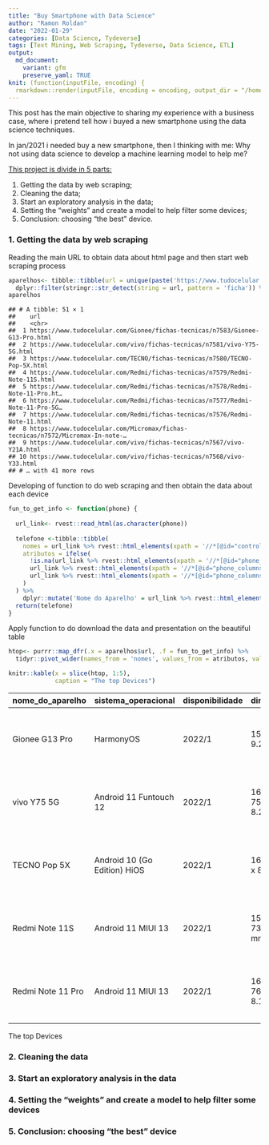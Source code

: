 ```yaml
---
title: "Buy Smartphone with Data Science"
author: "Ramon Roldan"
date: "2022-01-29"
categories: [Data Science, Tydeverse]
tags: [Text Mining, Web Scraping, Tydeverse, Data Science, ETL]
output:
  md_document:
    variant: gfm
    preserve_yaml: TRUE
knit: (function(inputFile, encoding) {
  rmarkdown::render(inputFile, encoding = encoding, output_dir = "/home/ramon_de_lara/Ramon/roldanramon.github.io/_posts") })
---
```


This post has the main objective to sharing my experience with a
business case, where i pretend tell how i buyed a new smartphone using
the data science techniques.

In jan/2021 i needed buy a new smartphone, then I thinking with me: Why
not using data science to develop a machine learning model to help me?

<u>This project is divide in 5 parts:</u>

1.  Getting the data by web scraping;
2.  Cleaning the data;
3.  Start an exploratory analysis in the data;
4.  Setting the “weights” and create a model to help filter some
    devices;
5.  Conclusion: choosing “the best” device.

### 1. Getting the data by web scraping

Reading the main URL to obtain data about html page and then start web
scraping process

``` r
aparelhos<- tibble::tibble(url = unique(paste('https://www.tudocelular.com', rvest::read_html('https://www.tudocelular.com/celulares/fichas-tecnicas.html') %>% rvest::html_elements(xpath = '//*[@id="cellphones_list"]/article') %>% rvest::html_nodes('a') %>% rvest::html_attr('href'),sep = ''))) %>%
  dplyr::filter(stringr::str_detect(string = url, pattern = 'ficha')) %>% dplyr::mutate(url = as.character(url))
aparelhos
```

    ## # A tibble: 51 × 1
    ##    url                                                                          
    ##    <chr>                                                                        
    ##  1 https://www.tudocelular.com/Gionee/fichas-tecnicas/n7583/Gionee-G13-Pro.html 
    ##  2 https://www.tudocelular.com/vivo/fichas-tecnicas/n7581/vivo-Y75-5G.html      
    ##  3 https://www.tudocelular.com/TECNO/fichas-tecnicas/n7580/TECNO-Pop-5X.html    
    ##  4 https://www.tudocelular.com/Redmi/fichas-tecnicas/n7579/Redmi-Note-11S.html  
    ##  5 https://www.tudocelular.com/Redmi/fichas-tecnicas/n7578/Redmi-Note-11-Pro.ht…
    ##  6 https://www.tudocelular.com/Redmi/fichas-tecnicas/n7577/Redmi-Note-11-Pro-5G…
    ##  7 https://www.tudocelular.com/Redmi/fichas-tecnicas/n7576/Redmi-Note-11.html   
    ##  8 https://www.tudocelular.com/Micromax/fichas-tecnicas/n7572/Micromax-In-note-…
    ##  9 https://www.tudocelular.com/vivo/fichas-tecnicas/n7567/vivo-Y21A.html        
    ## 10 https://www.tudocelular.com/vivo/fichas-tecnicas/n7568/vivo-Y33.html         
    ## # … with 41 more rows

Developing of function to do web scraping and then obtain the data about
each device

``` r
fun_to_get_info <- function(phone) {
  
  url_link<- rvest::read_html(as.character(phone))
  
  telefone <-tibble::tibble(
    nomes = url_link %>% rvest::html_elements(xpath = '//*[@id="controles_titles"]') %>% rvest::html_nodes('li') %>% rvest::html_text() %>% readr::parse_character(),
    atributos = ifelse(
      !is.na(url_link %>% rvest::html_elements(xpath = '//*[@id="phone_columns"]') %>% rvest::html_nodes('li') %>% rvest::html_text() %>% readr::parse_character()),
      url_link %>% rvest::html_elements(xpath = '//*[@id="phone_columns"]') %>% rvest::html_nodes('li') %>% rvest::html_text() %>% readr::parse_character(),
      url_link %>% rvest::html_elements(xpath = '//*[@id="phone_columns"]') %>% rvest::html_nodes('li') %>% rvest::html_node('i') %>% rvest::html_attr('class') %>% readr::parse_character()
    )
  ) %>% 
    dplyr::mutate('Nome do Aparelho' = url_link %>% rvest::html_elements(xpath = '//*[@id="fwide_column"]/h2') %>% rvest::html_text())
  return(telefone)
}
```

Apply function to do download the data and presentation on the beautiful
table

``` r
htop<- purrr::map_dfr(.x = aparelhos$url, .f = fun_to_get_info) %>% 
  tidyr::pivot_wider(names_from = 'nomes', values_from = atributos, values_fn = list) %>% janitor::clean_names()

knitr::kable(x = slice(htop, 1:5),
             caption = "The top Devices")
```

| nome\_do\_aparelho | sistema\_operacional         | disponibilidade | dimensoes               | peso       | hardware | tela     | camera   | desempenho | sim\_card | dual\_sim     | gsm                           | hspa | lte | velocidade\_maxima\_de\_download | velocidade\_maxima\_de\_upload | processador                                    | chipset                       | x64\_bit | gpu            | ram  | memoria\_max | memoria\_expansivel                            | polegadas | resolucao                              | densidade\_de\_pixels | tipo           | fps    | cores      | megapixel                   | estabilizacao | autofoco | foco\_por\_toque | flash    | localizacao | deteccao\_facial | camera\_frontal | resolucao\_da\_gravacao | auto\_focagem\_de\_video | fps\_da\_gravacao | opcoes\_da\_camera\_frontal | wi\_fi            | bluetooth       | usb           | nfc   | gps                          | acelerometro | proximidade | giroscopio | bussola | tv    | vibracao | viva\_voz | ampere   | x5g  | aperture\_size                | hdr  | dual\_shot | estabilizacao\_de\_video | dual\_rec | video\_camera\_frontal | impressao\_digital | radio\_fm | outros                           | protecao        | tamanho\_do\_sensor | angulo\_maximo | irda | slow\_motion | melhor\_preco | faixa\_de\_preco | custo\_beneficio | blink\_detection | autonomia\_conversacao | autonomia\_em\_standby | resistencia\_a\_agua | barometro | zoom\_otico | video\_hdr | stereo\_sound\_rec | foto\_em\_video | segundo\_display | mic\_de\_reducao\_de\_ruido | sar\_eu | preco\_amazon | deteccao\_de\_sorriso | preco\_submarino | gesto |
|:-------------------|:-----------------------------|:----------------|:------------------------|:-----------|:---------|:---------|:---------|:-----------|:----------|:--------------|:------------------------------|:-----|:----|:---------------------------------|:-------------------------------|:-----------------------------------------------|:------------------------------|:---------|:---------------|:-----|:-------------|:-----------------------------------------------|:----------|:---------------------------------------|:----------------------|:---------------|:-------|:-----------|:----------------------------|:--------------|:---------|:-----------------|:---------|:------------|:-----------------|:----------------|:------------------------|:-------------------------|:------------------|:----------------------------|:------------------|:----------------|:--------------|:------|:-----------------------------|:-------------|:------------|:-----------|:--------|:------|:---------|:----------|:---------|:-----|:------------------------------|:-----|:-----------|:-------------------------|:----------|:-----------------------|:-------------------|:----------|:---------------------------------|:----------------|:--------------------|:---------------|:-----|:-------------|:--------------|:-----------------|:-----------------|:-----------------|:-----------------------|:-----------------------|:---------------------|:----------|:------------|:-----------|:-------------------|:----------------|:-----------------|:----------------------------|:--------|:--------------|:----------------------|:-----------------|:------|
| Gionee G13 Pro     | HarmonyOS                    | 2022/1          | 158 x 76 x 9.2 mm       | 195 gramas | 0 / 10   | 0 / 10   | 0 / 10   | 0 / 10     | Nano      | Dual stand-by | Quad Band (850/900/1800/1900) | ok   | ok  | 300 Mbps                         | 100 Mbps                       | 1x 2.0 GHz Cortex-A75 + 3x 1.8 GHz Cortex-A55  | T310 Unisoc                   | ok       | PowerVR GE8300 | 4 GB | 32 GB        | wrong                                          | 6.26      | 720 x 1600 pixel , 4163 x 3122 pixel   | 280 ppi               | IPS LCD, Litio | 60 Hz  | 16 milhões | 13 Mp + 2 Mp                | Digital       | ok       | ok               | LED      | ok          | ok               | 5 Mp            | Full HD                 | ok                       | 30 fps            | Face Detection              | ok                | ok              | Type-C 2.0    | wrong | A-GPS                        | ok           | ok          | wrong      | wrong   | wrong | ok       | ok        | 3500 mAh | NULL | NULL                          | NULL | NULL       | NULL                     | NULL      | NULL                   | NULL               | NULL      | NULL                             | NULL            | NULL                | NULL           | NULL | NULL         | NULL          | NULL             | NULL             | NULL             | NULL                   | NULL                   | NULL                 | NULL      | NULL        | NULL       | NULL               | NULL            | NULL             | NULL                        | NULL    | NULL          | NULL                  | NULL             | NULL  |
| vivo Y75 5G        | Android 11 Funtouch 12       | 2022/1          | 164 x 75.84 x 8.25 mm   | 188 gramas | 0 / 10   | 0 / 10   | 0 / 10   | 0 / 10     | Nano      | Dual stand-by | Quad Band (850/900/1800/1900) | ok   | ok  | 2770 Mbps                        | \-                             | 2x 2.2 GHz Cortex-A76 + 6x 2.0 GHz Cortex-A55  | Dimensity 700 MediaTek MT6833 | ok       | Mali-G57 MC2   | 8 GB | 128 GB       | Slot híbrido SIM/MicroSD MicroSDXC atè 1024 GB | 6.58      | 1080 x 2408 pixel, 8165 x 6124 pixel   | 401 ppi               | IPS LCD, LiPo  | 60 Hz  | 16 milhões | 50 Mp + 2 Mp + 2 Mp         | Digital       | ok       | ok               | Dual LED | ok          | ok               | 16 Mp F 2       | Full HD                 | ok                       | 30 fps            | HDR/Face Detection          | 802.11 a/b/g/n/ac | 5.1 com A2DP/LE | Type-C        | wrong | A-GPS/GLONASS/BeiDou/Galileo | ok           | ok          | ok         | ok      | wrong | ok       | ok        | 5000 mAh | ok   | F 1.8 + F 2.4 + F 2.4         | ok   | ok         | ok                       | ok        | Full HD, 30fps         | ok                 | ok        | Wi-Fi DirectWi-Fi hotspotUSB OTG | NULL            | NULL                | NULL           | NULL | NULL         | NULL          | NULL             | NULL             | NULL             | NULL                   | NULL                   | NULL                 | NULL      | NULL        | NULL       | NULL               | NULL            | NULL             | NULL                        | NULL    | NULL          | NULL                  | NULL             | NULL  |
| TECNO Pop 5X       | Android 10 (Go Edition) HiOS | 2022/1          | 166 x 75.9 x 8.5 mm     | 150 gramas | 0 / 10   | 0 / 10   | 0 / 10   | 0 / 10     | Nano      | Dual stand-by | Quad Band (850/900/1800/1900) | ok   | ok  | 150 Mbps                         | 50 Mbps                        | 1.4 GHz Quad Core                              | Unisoc SC9832E                | wrong    | Mali-T820 MP1  | 2 GB | 32 GB        | MicroSDXC                                      | 6.52      | 720 x 1600 pixel , 3266 x 2449 pixel   | 269 ppi               | IPS LCD, LiPo  | 60 Hz  | 16 milhões | 8 Mp + 0.07 Mp + 0.07 Mp    | Digital       | ok       | ok               | LED      | ok          | ok               | 5 Mp F 2        | Full HD                 | ok                       | 30 fps            | Face Detection              | ok                | ok              | Micro USB 2.0 | wrong | A-GPS                        | ok           | ok          | wrong      | wrong   | wrong | ok       | ok        | 4000 mAh | NULL | NULL                          | ok   | NULL       | NULL                     | NULL      | NULL                   | ok                 | ok        | Wi-Fi hotspot                    | NULL            | NULL                | NULL           | NULL | NULL         | NULL          | NULL             | NULL             | NULL             | NULL                   | NULL                   | NULL                 | NULL      | NULL        | NULL       | NULL               | NULL            | NULL             | NULL                        | NULL    | NULL          | NULL                  | NULL             | NULL  |
| Redmi Note 11S     | Android 11 MIUI 13           | 2022/1          | 159.9 x 73.9 x 8.1 mm   | 179 gramas | 7.9 / 10 | 8.5 / 10 | 8.5 / 10 | 4.8 / 10   | Nano      | Dual stand-by | Quad Band (850/900/1800/1900) | ok   | ok  | 390 Mbps                         | 150 Mbps                       | 2x 2.05 GHz Cortex-A76 + 6x 2.0 GHz Cortex-A55 | Helio G96 MediaTek            | ok       | Mali-G57 MC2   | 6 GB | 128 GB       | MicroSDXC                                      | 6.43      | 1080 x 2400 pixel , 12000 x 9000 pixel | 409 ppi               | AMOLED, LiPo   | 90 Hz  | 16 milhões | 108 Mp + 8 Mp + 2 Mp + 2 Mp | Digital       | ok       | ok               | LED      | ok          | ok               | 16 Mp F 2.4     | Full HD                 | ok                       | 30 fps            | Face Detection              | 802.11 a/b/g/n/ac | 5.0 com A2DP/LE | Type-C 2.0    | ok    | A-GPS/GLONASS/BeiDou/Galileo | ok           | ok          | ok         | ok      | wrong | ok       | ok        | 5000 mAh | NULL | F 1.9 + F 2.2 + F 2.4 + F 2.4 | ok   | NULL       | NULL                     | NULL      | Full HD, 30fps         | ok                 | NULL      | Wi-Fi DirectWi-Fi hotspotUSB OTG | Gorilla Glass 3 | 1/1.52 "            | 118 °          | ok   | NULL         | NULL          | NULL             | NULL             | NULL             | NULL                   | NULL                   | NULL                 | NULL      | NULL        | NULL       | NULL               | NULL            | NULL             | NULL                        | NULL    | NULL          | NULL                  | NULL             | NULL  |
| Redmi Note 11 Pro  | Android 11 MIUI 13           | 2022/1          | 164.19 x 76.1 x 8.12 mm | 202 gramas | 7.9 / 10 | 8.4 / 10 | 8.5 / 10 | 4.8 / 10   | Nano      | Dual stand-by | Quad Band (850/900/1800/1900) | ok   | ok  | 390 Mbps                         | 150 Mbps                       | 2x 2.05 GHz Cortex-A76 + 6x 2.0 GHz Cortex-A55 | Helio G96 MediaTek            | ok       | Mali-G57 MC2   | 6 GB | 128 GB       | Slot híbrido SIM/MicroSD MicroSDXC atè 1024 GB | 6.67      | 1080 x 2400 pixel , 12000 x 9000 pixel | 395 ppi               | AMOLED, LiPo   | 120 Hz | 16 milhões | 108 Mp + 8 Mp + 2 Mp + 2 Mp | Digital       | ok       | ok               | LED      | ok          | ok               | 16 Mp F 2.4     | Full HD                 | ok                       | 30 fps            | Face Detection              | 802.11 b/g/n/ac   | 5.1 com A2DP/LE | Type-C 2.0    | ok    | A-GPS/GLONASS/BeiDou/Galileo | ok           | ok          | ok         | ok      | wrong | ok       | ok        | 5000 mAh | NULL | F 1.9 + F 2.2 + F 2.4 + F 2.4 | ok   | NULL       | NULL                     | NULL      | Full HD, 30fps         | ok                 | NULL      | Wi-Fi DirectWi-Fi hotspotUSB OTG | Gorilla Glass 5 | 1/1.52 "            | 118 °          | ok   | 120 fps      | NULL          | NULL             | NULL             | NULL             | NULL                   | NULL                   | NULL                 | NULL      | NULL        | NULL       | NULL               | NULL            | NULL             | NULL                        | NULL    | NULL          | NULL                  | NULL             | NULL  |

The top Devices

### 2. Cleaning the data

### 3. Start an exploratory analysis in the data

### 4. Setting the “weights” and create a model to help filter some devices

### 5. Conclusion: choosing “the best” device
